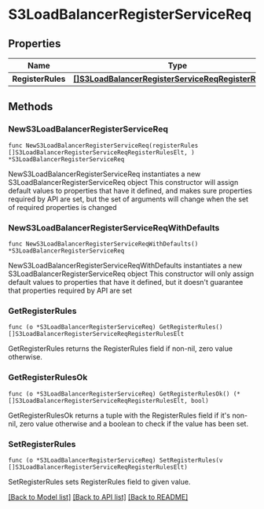 # S3LoadBalancerRegisterServiceReq

## Properties

Name | Type | Description | Notes
------------ | ------------- | ------------- | -------------
**RegisterRules** | [**[]S3LoadBalancerRegisterServiceReqRegisterRulesElt**](S3LoadBalancerRegisterServiceReqRegisterRulesElt.md) |  | 

## Methods

### NewS3LoadBalancerRegisterServiceReq

`func NewS3LoadBalancerRegisterServiceReq(registerRules []S3LoadBalancerRegisterServiceReqRegisterRulesElt, ) *S3LoadBalancerRegisterServiceReq`

NewS3LoadBalancerRegisterServiceReq instantiates a new S3LoadBalancerRegisterServiceReq object
This constructor will assign default values to properties that have it defined,
and makes sure properties required by API are set, but the set of arguments
will change when the set of required properties is changed

### NewS3LoadBalancerRegisterServiceReqWithDefaults

`func NewS3LoadBalancerRegisterServiceReqWithDefaults() *S3LoadBalancerRegisterServiceReq`

NewS3LoadBalancerRegisterServiceReqWithDefaults instantiates a new S3LoadBalancerRegisterServiceReq object
This constructor will only assign default values to properties that have it defined,
but it doesn't guarantee that properties required by API are set

### GetRegisterRules

`func (o *S3LoadBalancerRegisterServiceReq) GetRegisterRules() []S3LoadBalancerRegisterServiceReqRegisterRulesElt`

GetRegisterRules returns the RegisterRules field if non-nil, zero value otherwise.

### GetRegisterRulesOk

`func (o *S3LoadBalancerRegisterServiceReq) GetRegisterRulesOk() (*[]S3LoadBalancerRegisterServiceReqRegisterRulesElt, bool)`

GetRegisterRulesOk returns a tuple with the RegisterRules field if it's non-nil, zero value otherwise
and a boolean to check if the value has been set.

### SetRegisterRules

`func (o *S3LoadBalancerRegisterServiceReq) SetRegisterRules(v []S3LoadBalancerRegisterServiceReqRegisterRulesElt)`

SetRegisterRules sets RegisterRules field to given value.



[[Back to Model list]](../README.md#documentation-for-models) [[Back to API list]](../README.md#documentation-for-api-endpoints) [[Back to README]](../README.md)


